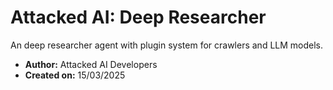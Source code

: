 # Attacked AI: Deep Researcher

An deep researcher agent with plugin system for crawlers and LLM models.

- **Author:** Attacked AI Developers
- **Created on:** 15/03/2025
